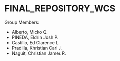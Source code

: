 # FINAL_REPOSITORY_WCS
Group Members:
- Alberto, Micko Q.
- PINEDA, Eldrin Josh P.
- Castillo, Ed Clarence L.
- Pradilla, Khristian Carl J.
- Naguit, Christian James R.
